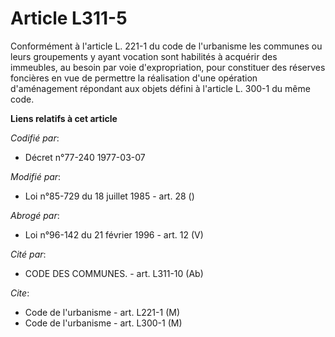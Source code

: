 # Article L311-5

Conformément à l'article L. 221-1 du code de l'urbanisme les communes ou leurs groupements y ayant vocation sont habilités à
acquérir des immeubles, au besoin par voie d'expropriation, pour constituer des réserves foncières en vue de permettre la
réalisation d'une opération d'aménagement répondant aux objets défini à l'article L. 300-1 du même code.

**Liens relatifs à cet article**

_Codifié par_:

  - Décret n°77-240 1977-03-07

_Modifié par_:

  - Loi n°85-729 du 18 juillet 1985 - art. 28 ()

_Abrogé par_:

  - Loi n°96-142 du 21 février 1996 - art. 12 (V)

_Cité par_:

  - CODE DES COMMUNES. - art. L311-10 (Ab)

_Cite_:

  - Code de l'urbanisme - art. L221-1 (M)
  - Code de l'urbanisme - art. L300-1 (M)
